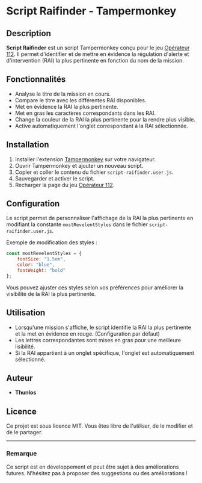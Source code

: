 # Script Raifinder - Tampermonkey

## Description

**Script Raifinder** est un script Tampermonkey conçu pour le jeu [Opérateur 112](https://www.operateur112.fr/). Il permet d'identifier et de mettre en évidence la régulation d'alerte et d'intervention (RAI) la plus pertinente en fonction du nom de la mission.

## Fonctionnalités

- Analyse le titre de la mission en cours.
- Compare le titre avec les différentes RAI disponibles.
- Met en évidence la RAI la plus pertinente.
- Met en gras les caractères correspondants dans les RAI.
- Change la couleur de la RAI la plus pertinente pour la rendre plus visible.
- Active automatiquement l'onglet correspondant à la RAI sélectionnée.

## Installation

1. Installer l'extension [Tampermonkey](https://www.tampermonkey.net/) sur votre navigateur.
2. Ouvrir Tampermonkey et ajouter un nouveau script.
3. Copier et coller le contenu du fichier `script-raifinder.user.js`.
4. Sauvegarder et activer le script.
5. Recharger la page du jeu [Opérateur 112](https://www.operateur112.fr/).

## Configuration

Le script permet de personnaliser l'affichage de la RAI la plus pertinente en modifiant la constante `mostRevelentStyles` dans le fichier `script-raifinder.user.js`.

Exemple de modification des styles :
```javascript
const mostRevelentStyles = {
    fontSize: "1.5em",
    color: "blue",
    fontWeight: "bold"
};
```

Vous pouvez ajuster ces styles selon vos préférences pour améliorer la visibilité de la RAI la plus pertinente.

## Utilisation

- Lorsqu'une mission s'affiche, le script identifie la RAI la plus pertinente et la met en évidence en rouge. (Configuration par défaut)
- Les lettres correspondantes sont mises en gras pour une meilleure lisibilité.
- Si la RAI appartient à un onglet spécifique, l'onglet est automatiquement sélectionné.

## Auteur

- **Thunlos**

## Licence

Ce projet est sous licence MIT. Vous êtes libre de l'utiliser, de le modifier et de le partager.

---

### Remarque

Ce script est en développement et peut être sujet à des améliorations futures. N'hésitez pas à proposer des suggestions ou des améliorations !

